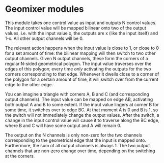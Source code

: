 # Geomixer modules

This module takes one control value as input and outputs N control values. The input control value will be mapped bilinear onto two of the output values, i.e. with the input value x, the outputs are x (like the input itself) and 1-x. All other output channels will be 0.

The relevant action happens when the input value is close to 1, or close to 0 for a set amount of time: the bilinear mapping will then switch to two other output channels. Given N output channels, these form the corners of a regular N-sided geometrical polygon. The input value traverses over the edges of this polygon; every time _only_ activating the outputs for the two corners corresponding to that edge. Whenever it dwells close to a corner of the polygon for a certain amount of time, it will switch over from the current edge to the other edge.

You can imagine a triangle with corners A, B and C (and corresponding output channels). The input value can be mapped on edge AB, activating both output A and B to some extent. If the input value lingers at corner B for some time, it switches over to edge BC. At that moment A is 0 and B is 1, so the switch will not immediately change the output values. After the switch, a change in the input control value will cause it to traverse along the BC edge, where B and C will have some output and A will remain 0.

The output on the N channels is only non-zero for the two channels corresponding to the geometrical edge that the input is mapped onto. Furthermore, the sum of all output channels is always 1. The two output channels that are non-zero change over time, depending on the switching at the corners.
